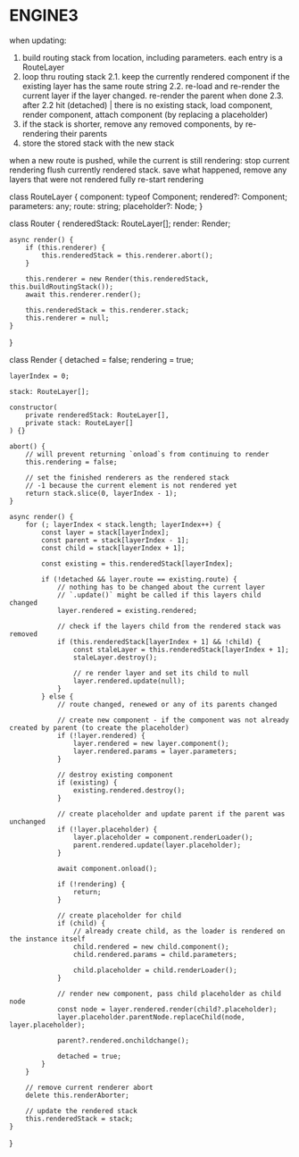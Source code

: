 # ENGINE3

when updating:
1. build routing stack from location, including parameters. each entry is a RouteLayer
2. loop thru routing stack
    2.1. keep the currently rendered component if the existing layer has the same route string
    2.2. re-load and re-render the current layer if the layer changed. re-render the parent when done
    2.3. after 2.2 hit (detached) | there is no existing stack, load component, render component, attach component (by replacing a placeholder)
3. if the stack is shorter, remove any removed components, by re-rendering their parents
4. store the stored stack with the new stack

when a new route is pushed, while the current is still rendering:
stop current rendering
flush currently rendered stack. save what happened, remove any layers that were not rendered fully
re-start rendering

class RouteLayer {
    component: typeof Component;
    rendered?: Component;
    parameters: any;
    route: string;
    placeholder?: Node;
}

class Router {
    renderedStack: RouteLayer[];
    render: Render;

    async render() {
        if (this.renderer) {
            this.renderedStack = this.renderer.abort();
        }

        this.renderer = new Render(this.renderedStack, this.buildRoutingStack());
        await this.renderer.render();

        this.renderedStack = this.renderer.stack;
        this.renderer = null;
    }
}

class Render {
    detached = false;
    rendering = true;

    layerIndex = 0;

    stack: RouteLayer[];

    constructor(
        private renderedStack: RouteLayer[],
        private stack: RouteLayer[]
    ) {}

    abort() {
        // will prevent returning `onload`s from continuing to render
        this.rendering = false;

        // set the finished renderers as the rendered stack
        // -1 because the current element is not rendered yet
        return stack.slice(0, layerIndex - 1);
    }

    async render() {
        for (; layerIndex < stack.length; layerIndex++) {
            const layer = stack[layerIndex];
            const parent = stack[layerIndex - 1];
            const child = stack[layerIndex + 1];

            const existing = this.renderedStack[layerIndex];

            if (!detached && layer.route == existing.route) {
                // nothing has to be changed about the current layer
                // `.update()` might be called if this layers child changed
                layer.rendered = existing.rendered;

                // check if the layers child from the rendered stack was removed
                if (this.renderedStack[layerIndex + 1] && !child) {
                    const staleLayer = this.renderedStack[layerIndex + 1];
                    staleLayer.destroy();

                    // re render layer and set its child to null
                    layer.rendered.update(null);
                }
            } else {
                // route changed, renewed or any of its parents changed

                // create new component - if the component was not already created by parent (to create the placeholder)
                if (!layer.rendered) {
                    layer.rendered = new layer.component();
                    layer.rendered.params = layer.parameters;
                }

                // destroy existing component
                if (existing) {
                    existing.rendered.destroy();
                }

                // create placeholder and update parent if the parent was unchanged
                if (!layer.placeholder) {
                    layer.placeholder = component.renderLoader();
                    parent.rendered.update(layer.placeholder);
                }

                await component.onload();

                if (!rendering) {
                    return;
                }

                // create placeholder for child
                if (child) {
                    // already create child, as the loader is rendered on the instance itself
                    child.rendered = new child.component();
                    child.rendered.params = child.parameters;

                    child.placeholder = child.renderLoader();
                }

                // render new component, pass child placeholder as child node
                const node = layer.rendered.render(child?.placeholder);
                layer.placeholder.parentNode.replaceChild(node, layer.placeholder);

                parent?.rendered.onchildchange();

                detached = true;
            }
        }

        // remove current renderer abort
        delete this.renderAborter;

        // update the rendered stack
        this.renderedStack = stack;
    }
}